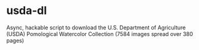 # usda-dl
Async, hackable script to download the U.S. Department of Agriculture (USDA) Pomological Watercolor Collection (7584 images spread over 380 pages)
